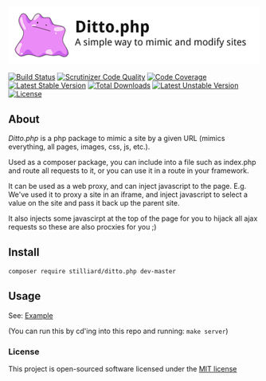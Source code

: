 
![Ditto.php](./docs/images/dittophp.png)

[![Build Status](https://travis-ci.org/stilliard/Ditto.php.svg?branch=master)](https://travis-ci.org/stilliard/Ditto.php)
[![Scrutinizer Code Quality](https://scrutinizer-ci.com/g/stilliard/Ditto.php/badges/quality-score.png?b=master)](https://scrutinizer-ci.com/g/stilliard/Ditto.php/?branch=master)
[![Code Coverage](https://scrutinizer-ci.com/g/stilliard/Ditto.php/badges/coverage.png?b=master)](https://scrutinizer-ci.com/g/stilliard/Ditto.php/?branch=master)
[![Latest Stable Version](https://poser.pugx.org/stilliard/ditto.php/v/stable.svg)](https://packagist.org/packages/stilliard/ditto.php) [![Total Downloads](https://poser.pugx.org/stilliard/ditto.php/downloads.svg)](https://packagist.org/packages/stilliard/ditto.php) [![Latest Unstable Version](https://poser.pugx.org/stilliard/ditto.php/v/unstable.svg)](https://packagist.org/packages/stilliard/ditto.php) [![License](https://poser.pugx.org/stilliard/ditto.php/license.svg)](https://packagist.org/packages/stilliard/ditto.php)

## About

*Ditto.php* is a php package to mimic a site by a given URL (mimics everything, all pages, images, css, js, etc.).

Used as a composer package, you can include into a file such as index.php and route all requests to it, or you can use it in a route in your framework.

It can be used as a web proxy, and can inject javascript to the page.
E.g. We've used it to proxy a site in an iframe, and inject javascript to select a value on the site and pass it back up the parent site.

It also injects some javascirpt at the top of the page for you to hijack all ajax requests so these are also procxies for you ;)

## Install
```bash
composer require stilliard/ditto.php dev-master
```

## Usage

See: [Example](./example/index.php)

(You can run this by cd'ing into this repo and running: `make server`)

### License

This project is open-sourced software licensed under the [MIT license](http://opensource.org/licenses/MIT)

